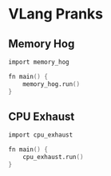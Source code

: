 # VLang Pranks

## Memory Hog

```v
import memory_hog

fn main() {
    memory_hog.run()
}
```

## CPU Exhaust

```v
import cpu_exhaust

fn main() {
    cpu_exhaust.run()
}
```
